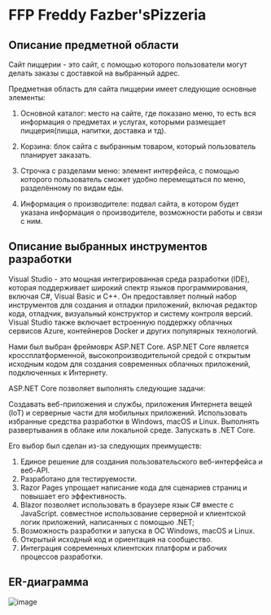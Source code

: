 # FFP Freddy Fazber'sPizzeria

## Описание предметной области

Сайт пиццерии - это cайт, с помощью которого пользователи могут делать заказы с доставкой на выбранный адрес.

Предметная область для сайта пиццерии имеет следующие основные элементы:

1. Основной каталог: место на сайте, где показано меню, то есть вся информация о предметах и услугах, которыми размещает пиццерия(пицца, напитки, доставка и тд).

2. Корзина: блок сайта с выбранным товаром, который пользователь планирует заказать.

3. Строчка с разделами меню: элемент интерфейса, с помощью которого пользователь сможет удобно перемещаться по меню, разделённому по видам еды.

4. Информация о производителе: подвал сайта, в котором будет указана информация о производителе, возможности работы и связи с ним.


## Описание выбранных инструментов разработки

Visual Studio - это мощная интегрированная среда разработки (IDE), которая поддерживает широкий спектр языков программирования, включая C#, Visual Basic и C++. Он предоставляет полный набор инструментов для создания и отладки приложений, включая редактор кода, отладчик, визуальный конструктор и систему контроля версий. Visual Studio также включает встроенную поддержку облачных сервисов Azure, контейнеров Docker и других популярных технологий.

Нами был выбран фреймоврк ASP.NET Core. ASP.NET Core является кроссплатформенной, высокопроизводительной средой с открытым исходным кодом для создания современных облачных приложений, подключенных к Интернету.

ASP.NET Core позволяет выполнять следующие задачи:

Создавать веб-приложения и службы, приложения Интернета вещей (IoT) и серверные части для мобильных приложений.
Использовать избранные средства разработки в Windows, macOS и Linux.
Выполнять развертывания в облаке или локальной среде.
Запускать в .NET Core.

Его выбор был сделан из-за следующих преимуществ:
1. Единое решение для создания пользовательского веб-интерфейса и веб-API.
2. Разработано для тестируемости.
3. Razor Pages упрощает написание кода для сценариев страниц и повышает его эффективность.
4. Blazor позволяет использовать в браузере язык C# вместе с JavaScript. совместное использование серверной и клиентской логик приложений, написанных с помощью .NET;
5. Возможность разработки и запуска в ОС Windows, macOS и Linux.
6. Открытый исходный код и ориентация на сообщество.
7. Интеграция современных клиентских платформ и рабочих процессов разработки.

## ER-диаграмма
![image](https://user-images.githubusercontent.com/102659233/231936198-0f3c9d6d-3e29-44c2-b224-bbb77ef1ce1a.png)
